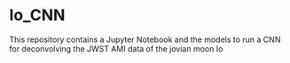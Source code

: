 # Io_CNN
This repository contains a Jupyter Notebook and the models to run a CNN for deconvolving the JWST AMI data of the jovian moon Io
